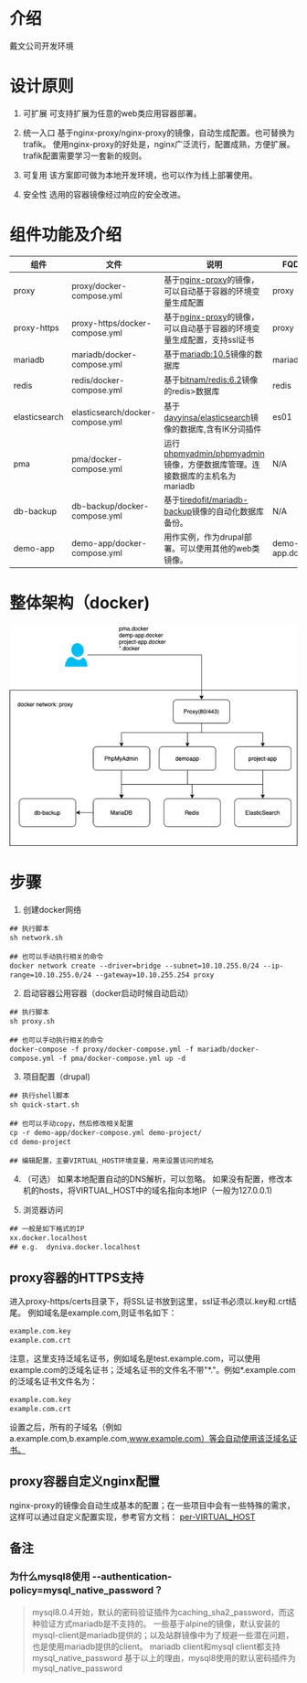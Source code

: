 # 介绍
戴文公司开发环境

# 设计原则
1. 可扩展
    可支持扩展为任意的web类应用容器部署。

2. 统一入口
    基于nginx-proxy/nginx-proxy的镜像，自动生成配置。也可替换为trafik。
    使用nginx-proxy的好处是，nginx广泛流行，配置成熟，方便扩展。trafik配置需要学习一套新的规则。

3. 可复用
    该方案即可做为本地开发环境，也可以作为线上部署使用。

4. 安全性
    选用的容器镜像经过响应的安全改进。

# 组件功能及介绍
|组件|文件|说明|FQDN|
|---|---|---|--|
|proxy|proxy/docker-compose.yml|基于[nginx-proxy](https://hub.docker.com/r/jwilder/nginx-proxy)的镜像，可以自动基于容器的环境变量生成配置|proxy|
|proxy-https|proxy-https/docker-compose.yml|基于[nginx-proxy](https://hub.docker.com/r/jwilder/nginx-proxy)的镜像，可以自动基于容器的环境变量生成配置，支持ssl证书|proxy|
|mariadb|mariadb/docker-compose.yml|基于[mariadb:10.5](https://hub.docker.com/r/wodby/mariadb)镜像的数据库|mariadb|
|redis|redis/docker-compose.yml|基于[bitnam/redis:6.2](https://hub.docker.com/r/wodby/redis)镜像的redis>数据库|redis|
|elasticsearch|elasticsearch/docker-compose.yml|基于[davyinsa/elasticsearch](https://hub.docker.com/r/davyinsa/elasticsearch-ik)镜像的数据库,含有IK分词插件|es01|
|pma|pma/docker-compose.yml|运行[phpmyadmin/phpmyadmin](https://hub.docker.com/r/phpmyadmin/phpmyadmin)镜像，方便数据库管理。连接数据库的主机名为mariadb|N/A|
|db-backup|db-backup/docker-compose.yml|基于[tiredofit/mariadb-backup](https://hub.docker.com/r/tiredofit/db-backup)镜像的自动化数据库备份。|N/A|
|demo-app|demo-app/docker-compose.yml|用作实例，作为drupal部署。可以使用其他的web类镜像。|demo-app.docker|

# 整体架构（docker)
![](https://github.com/davyin-co/davyin-docker-dev/raw/master/nginx-proxy.jpg)
# 步骤
1. 创建docker网络
``` shell
## 执行脚本
sh network.sh

## 也可以手动执行相关的命令
docker network create --driver=bridge --subnet=10.10.255.0/24 --ip-range=10.10.255.0/24 --gateway=10.10.255.254 proxy
```

2. 启动容器公用容器（docker启动时候自动启动）
```shell
## 执行脚本
sh proxy.sh

## 也可以手动执行相关的命令
docker-compose -f proxy/docker-compose.yml -f mariadb/docker-compose.yml -f pma/docker-compose.yml up -d
```

3. 项目配置（drupal)
```shell
## 执行shell脚本
sh quick-start.sh

## 也可以手动copy，然后修改相关配置
cp -r demo-app/docker-compose.yml demo-project/
cd demo-project

## 编辑配置，主要VIRTUAL_HOST环境变量，用来设置访问的域名
```

4. （可选）
如果本地配置自动的DNS解析，可以忽略。
如果没有配置，修改本机的hosts，将VIRTUAL_HOST中的域名指向本地IP（一般为127.0.0.1)

5. 浏览器访问
```shell
## 一般是如下格式的IP
xx.docker.localhost   
## e.g.  dyniva.docker.localhost
```

## proxy容器的HTTPS支持
进入proxy-https/certs目录下，将SSL证书放到这里，ssl证书必须以.key和.crt结尾。
例如域名是example.com,则证书名如下：
```
example.com.key
example.com.crt
```
注意，这里支持泛域名证书，例如域名是test.example.com，可以使用example.com的泛域名证书；泛域名证书的文件名不带"\*."。例如*.example.com的泛域名证书文件名为：

```
example.com.key
example.com.crt
```
设置之后，所有的子域名（例如a.example.com,b.example.com,www.example.com）等会自动使用该泛域名证书。

## proxy容器自定义nginx配置
nginx-proxy的镜像会自动生成基本的配置；在一些项目中会有一些特殊的需求，这样可以通过自定义配置实现，参考官方文档：
[per-VIRTUAL_HOST](https://github.com/nginx-proxy/nginx-proxy#per-virtual_host)

## 备注

### 为什么mysql8使用 --authentication-policy=mysql_native_password？
> mysql8.0.4开始，默认的密码验证插件为caching_sha2_password，而这种验证方式mariadb是不支持的。
> 一些基于alpine的镜像，默认安装的mysql-client是mariadb提供的；以及站群镜像中为了规避一些潜在问题，也是使用mariadb提供的client。
> mariadb client和mysql client都支持mysql_native_password
> 基于以上的理由，mysql8使用的默认密码插件为mysql_native_password
